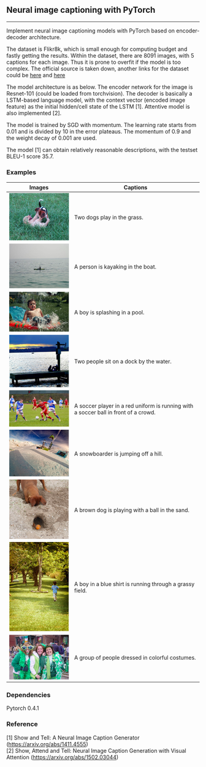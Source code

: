 ## Neural image captioning with PyTorch

----
Implement neural image captioning models with PyTorch based on encoder-decoder architecture.

The dataset is Flikr8k, which is small enough for computing budget and fastly getting the results. Within the dataset, there are 8091 images, with 5 captions for each image. Thus it is prone to overfit if the model is too complex. The official source is taken down, another links for the dataset could be [here](https://www.kaggle.com/shadabhussain/flickr8k) and [here](https://github.com/jbrownlee/Datasets/releases)

The model architecture is as below. The encoder network for the image is Resnet-101 (could be loaded from torchvision). The decoder is basically a LSTM-based language model, with the context vector (encoded image feature) as the initial hidden/cell state of the LSTM [1]. Attentive model is also implemented [2].

The model is trained by SGD with momentum. The learning rate starts from 0.01 and is divided by 10 in the error plateaus. The momentum of 0.9 and the weight decay of 0.001 are used.

The model [1] can obtain relatively reasonable descriptions, with the testset BLEU-1 score 35.7.

### Examples
|                  Images                |                  Captions                  |
| -------------------------------------- | ------------------------------------------ |
| <img src="imgs/img1.png" width="250"/> |         Two dogs play in the grass.        |
| <img src="imgs/img2.png" width="250"/> |       A person is kayaking in the boat.    |
| <img src="imgs/img3.png" width="250"/> |        A boy is splashing in a pool.       |
| <img src="imgs/img4.png" width="250"/> |    Two people sit on a dock by the water.  |
| <img src="imgs/img5.png" width="250"/> | A soccer player in a red uniform is running with a soccer ball in front of a crowd. |
| <img src="imgs/img6.png" width="250"/> |     A snowboarder is jumping off a hill.   |
| <img src="imgs/img7.png" width="250"/> | A brown dog is playing with a ball in the sand. |
| <img src="imgs/img8.png" width="250"/> | A boy in a blue shirt is running through a grassy field. |
| <img src="imgs/img9.png" width="250"/> | A group of people dressed in colorful costumes. |

### Dependencies
Pytorch 0.4.1

### Reference
[1] Show and Tell: A Neural Image Caption Generator (https://arxiv.org/abs/1411.4555)  
[2] Show, Attend and Tell: Neural Image Caption Generation with Visual Attention (https://arxiv.org/abs/1502.03044)
